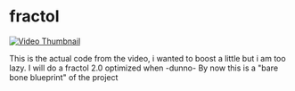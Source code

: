 # fractol

[![Video Thumbnail](https://img.youtube.com/vi/ANLW1zYbLcs/hqdefault.jpg)](https://youtu.be/ANLW1zYbLcs)


This is the actual code from the video, i wanted to boost a little but i am too lazy.
I will do a fractol 2.0 optimized when -dunno- 
By now this is a "bare bone blueprint" of the project
